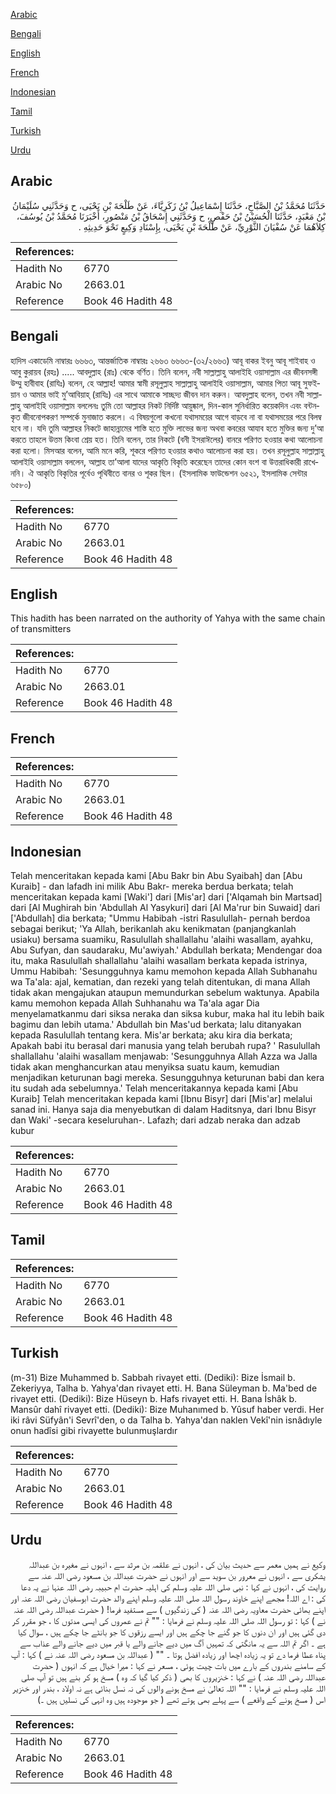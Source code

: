 [Arabic](#arabic)

[Bengali](#bengali)

[English](#english)

[French](#french)

[Indonesian](#indonesian)

[Tamil](#tamil)

[Turkish](#turkish)

[Urdu](#urdu)

## Arabic


<div dir="rtl" lang="ar" style={{fontSize:'larger',backgroundColor:'#f8f9fa',padding:20}}>
حَدَّثَنَا مُحَمَّدُ بْنُ الصَّبَّاحِ، حَدَّثَنَا إِسْمَاعِيلُ بْنُ زَكَرِيَّاءَ، عَنْ طَلْحَةَ بْنِ يَحْيَى، ح وَحَدَّثَنِي سُلَيْمَانُ بْنُ مَعْبَدٍ، حَدَّثَنَا الْحُسَيْنُ بْنُ حَفْصٍ، ح وَحَدَّثَنِي إِسْحَاقُ بْنُ مَنْصُورٍ، أَخْبَرَنَا مُحَمَّدُ بْنُ يُوسُفَ، كِلاَهُمَا عَنْ سُفْيَانَ الثَّوْرِيِّ، عَنْ طَلْحَةَ بْنِ يَحْيَى، بِإِسْنَادِ وَكِيعٍ نَحْوَ حَدِيثِهِ ‏.‏
</div>
<div style={{backgroundColor:'#f8f9fa',padding:20, marginBottom: 10}}><table> <thead> <tr> <th>References:</th> <th></th> </tr> </thead> <tbody><tr><td>Hadith No</td><td>6770</td></tr><tr><td>Arabic No</td><td>2663.01</td></tr><tr><td>Reference</td><td>Book 46 Hadith 48</td></tr></tbody></table></div>

## Bengali


<div dir="ltr" lang="bn" style={{fontSize:'larger',backgroundColor:'#f8f9fa',padding:20}}>
হাদিস একাডেমি নাম্বারঃ ৬৬৬৩, আন্তর্জাতিক নাম্বারঃ ২৬৬৩ ৬৬৬৩-(৩২/২৬৬৩) আবূ বাকর ইবনু আবূ শাইবাহ ও আবু কুরায়ব (রহঃ) ..... আবদুল্লাহ (রাঃ) থেকে বর্ণিত। তিনি বলেন, নবী সাল্লাল্লাহু আলাইহি ওয়াসাল্লাম এর জীবনসঙ্গী উম্মু হাবীবাহ (রাযিঃ) বলেন, হে আল্লাহ! আমার স্বামী রসূলুল্লাহ সাল্লাল্লাহু আলাইহি ওয়াসাল্লাম, আমার পিতা আবূ সুফইয়ান ও আমার ভাই মু’আবিয়াহ্ (রাযিঃ) এর সাথে আমাকে সাচ্ছদ্য জীবন দান করুন। আবদুল্লাহ বলেন, তখন নবী সাল্লাল্লাহু আলাইহি ওয়াসাল্লাম বললেনঃ তুমি তো আল্লাহর নিকট নির্দিষ্ট আয়ুষ্কাল, দিন-কাল সুনির্ধারিত কয়েকদিন এবং বন্টনকৃত জীবনোপকরণ সম্পর্কে মুনাজাত করলে। এ বিষয়গুলো কখনো যথাসময়ের আগে বাড়বে না বা যথাসময়ের পরে বিলম্ব হবে না। যদি তুমি আল্লাহর নিকটে জাহান্নামের শাস্তি হতে মুক্তি লাভের জন্য অথবা কবরের আযাব হতে মুক্তির জন্য দু’আ করতে তাহলে উত্তম কিংবা শ্রেয় হত। তিনি বলেন, তার নিকটে (বনী ইসরাঈলের) বানরে পরিণত হওয়ার কথা আলোচনা করা হলো। মিসআর বলেন, আমি মনে করি, শূকরে পরিণত হওয়ার কথাও আলোচনা করা হয়। তখন রসূলুল্লাহ সাল্লাল্লাহু আলাইহি ওয়াসাল্লাম বললেন, আল্লাহ তা’আলা যাদের আকৃতি বিকৃতি করেছেন তাদের কোন বংশ বা উত্তরাধিকারী রাখেননি। ঐ আকৃতি বিকৃতির পূর্বেও পৃথিবীতে বানর ও শূকর ছিল। (ইসলামিক ফাউন্ডেশন ৬৫২১, ইসলামিক সেন্টার ৬৫৮০)
</div>
<div style={{backgroundColor:'#f8f9fa',padding:20, marginBottom: 10}}><table> <thead> <tr> <th>References:</th> <th></th> </tr> </thead> <tbody><tr><td>Hadith No</td><td>6770</td></tr><tr><td>Arabic No</td><td>2663.01</td></tr><tr><td>Reference</td><td>Book 46 Hadith 48</td></tr></tbody></table></div>

## English


<div dir="ltr" lang="en" style={{fontSize:'larger',backgroundColor:'#f8f9fa',padding:20}}>
This hadith has been narrated on the authority of Yahya with the same chain of transmitters
</div>
<div style={{backgroundColor:'#f8f9fa',padding:20, marginBottom: 10}}><table> <thead> <tr> <th>References:</th> <th></th> </tr> </thead> <tbody><tr><td>Hadith No</td><td>6770</td></tr><tr><td>Arabic No</td><td>2663.01</td></tr><tr><td>Reference</td><td>Book 46 Hadith 48</td></tr></tbody></table></div>

## French


<div dir="ltr" lang="fr" style={{fontSize:'larger',backgroundColor:'#f8f9fa',padding:20}}>

</div>
<div style={{backgroundColor:'#f8f9fa',padding:20, marginBottom: 10}}><table> <thead> <tr> <th>References:</th> <th></th> </tr> </thead> <tbody><tr><td>Hadith No</td><td>6770</td></tr><tr><td>Arabic No</td><td>2663.01</td></tr><tr><td>Reference</td><td>Book 46 Hadith 48</td></tr></tbody></table></div>

## Indonesian


<div dir="ltr" lang="id" style={{fontSize:'larger',backgroundColor:'#f8f9fa',padding:20}}>
Telah menceritakan kepada kami [Abu Bakr bin Abu Syaibah] dan [Abu Kuraib] - dan lafadh ini milik Abu Bakr- mereka berdua berkata; telah menceritakan kepada kami [Waki'] dari [Mis'ar] dari ['Alqamah bin Martsad] dari [Al Mughirah bin 'Abdullah Al Yasykuri] dari [Al Ma'rur bin Suwaid] dari ['Abdullah] dia berkata; "Ummu Habibah -istri Rasulullah- pernah berdoa sebagai berikut; 'Ya Allah, berikanlah aku kenikmatan (panjangkanlah usiaku) bersama suamiku, Rasulullah shallallahu 'alaihi wasallam, ayahku, Abu Sufyan, dan saudaraku, Mu'awiyah.' Abdullah berkata; Mendengar doa itu, maka Rasulullah shallallahu 'alaihi wasallam berkata kepada istrinya, Ummu Habibah: 'Sesungguhnya kamu memohon kepada Allah Subhanahu wa Ta'ala: ajal, kematian, dan rezeki yang telah ditentukan, di mana Allah tidak akan mengajukan ataupun memundurkan sebelum waktunya. Apabila kamu memohon kepada Allah Suhhanahu wa Ta'ala agar Dia menyelamatkanmu dari siksa neraka dan siksa kubur, maka hal itu lebih baik bagimu dan lebih utama.' Abdullah bin Mas'ud berkata; lalu ditanyakan kepada Rasulullah tentang kera. Mis'ar berkata; aku kira dia berkata; Apakah babi itu berasal dari manusia yang telah berubah rupa? ' Rasulullah shallallahu 'alaihi wasallam menjawab: 'Sesungguhnya Allah Azza wa Jalla tidak akan menghancurkan atau menyiksa suatu kaum, kemudian menjadikan keturunan bagi mereka. Sesungguhnya keturunan babi dan kera itu sudah ada sebelumnya.' Telah menceritakannya kepada kami [Abu Kuraib] Telah menceritakan kepada kami [Ibnu Bisyr] dari [Mis'ar] melalui sanad ini. Hanya saja dia menyebutkan di dalam Haditsnya, dari Ibnu Bisyr dan Waki' -secara keseluruhan-. Lafazh; dari adzab neraka dan adzab kubur
</div>
<div style={{backgroundColor:'#f8f9fa',padding:20, marginBottom: 10}}><table> <thead> <tr> <th>References:</th> <th></th> </tr> </thead> <tbody><tr><td>Hadith No</td><td>6770</td></tr><tr><td>Arabic No</td><td>2663.01</td></tr><tr><td>Reference</td><td>Book 46 Hadith 48</td></tr></tbody></table></div>

## Tamil


<div dir="ltr" lang="ta" style={{fontSize:'larger',backgroundColor:'#f8f9fa',padding:20}}>

</div>
<div style={{backgroundColor:'#f8f9fa',padding:20, marginBottom: 10}}><table> <thead> <tr> <th>References:</th> <th></th> </tr> </thead> <tbody><tr><td>Hadith No</td><td>6770</td></tr><tr><td>Arabic No</td><td>2663.01</td></tr><tr><td>Reference</td><td>Book 46 Hadith 48</td></tr></tbody></table></div>

## Turkish


<div dir="ltr" lang="tr" style={{fontSize:'larger',backgroundColor:'#f8f9fa',padding:20}}>
(m-31) Bize Muhammed b. Sabbah rivayet etti. (Dediki): Bize İsmail b. Zekeriyya, Talha b. Yahya'dan rivayet etti. H. Bana Süleyman b. Ma'bed de rivayet etti. (Dediki): Bize Hüseyn b. Hafs rivayet etti. H. Bana İshâk b. Mansûr dahî rivayet etti. (Dediki): Bize Muhanımed b. Yûsuf haber verdi. Her iki râvi Süfyân'i Sevrî'den, o da Talha b. Yahya'dan naklen Vekî'nin isnâdıyle onun hadîsi gibi rivayette bulunmuşlardır
</div>
<div style={{backgroundColor:'#f8f9fa',padding:20, marginBottom: 10}}><table> <thead> <tr> <th>References:</th> <th></th> </tr> </thead> <tbody><tr><td>Hadith No</td><td>6770</td></tr><tr><td>Arabic No</td><td>2663.01</td></tr><tr><td>Reference</td><td>Book 46 Hadith 48</td></tr></tbody></table></div>

## Urdu


<div dir="rtl" lang="ur" style={{fontSize:'larger',backgroundColor:'#f8f9fa',padding:20}}>
وکیع نے ہمیں معمر سے حدیث بیان کی ، انہوں نے علقمہ بن مرثد سے ، انہوں نے مغیرہ بن عبداللہ یشکری سے ، انہوں نے معرور بن سوید سے اور انہوں نے حضرت عبداللہ بن مسعود رضی اللہ عنہ سے روایت کی ، انہوں نے کہا : نبی صلی اللہ علیہ وسلم کی اہلیہ حضرت ام حبیبہ رضی اللہ عنہا نے یہ دعا کی : اے اللہ! مجھے اپنے خاوند رسول اللہ صلی اللہ علیہ وسلم اپنے والد حضرت ابوسفیان رضی اللہ عنہ اور اپنے بھائی حضرت معاویہ رضی اللہ عنہ ( کی زندگیوں ) سے مستفید فرما! ( حضرت عبداللہ رضی اللہ عنہ نے ) کہا : تو رسول اللہ صلی اللہ علیہ وسلم نے فرمایا : "" تم نے عمروں کی ایسی مدتوں کا ، جو مقرر کر دی گئی ہیں اور ان دنوں کا جو گنے جا چکے ہیں اور ایسے رزقوں کا جو بانٹے جا چکے ہیں ، سوال کیا ہے ۔ اگر تم اللہ سے یہ مانگتی کہ تمہیں آگ میں دیے جانے والے یا قبر میں دیے جانے والے عذاب سے پناہ عطا فرما دے تو یہ زیادہ اچھا اور زیادہ افضل ہوتا ۔ "" ( عبداللہ بن مسعود رضی اللہ عنہ نے ) کہا : آپ کے سامنے بندروں کے بارے میں بات چیت ہوئی ، مسعر نے کہا : میرا خیال ہے کہ انہوں ( حضرت عبداللہ رضی اللہ عنہ ) نے کہا : خنزیروں کا بھی ( ذکر کیا گیا کہ وہ ) مسخ ہو کر بنے ہیں تو آپ صلی اللہ علیہ وسلم نے فرمایا : "" اللہ تعالیٰ نے مسخ ہونے والوں کی نہ نسل بنائی ہے نہ اولاد ، بندر اور خنزیر اس ( مسخ ہونے کے واقعے ) سے پہلے بھی ہوتے تھے ( جو موجودہ ہیں وہ انہی کی نسلیں ہیں ۔)
</div>
<div style={{backgroundColor:'#f8f9fa',padding:20, marginBottom: 10}}><table> <thead> <tr> <th>References:</th> <th></th> </tr> </thead> <tbody><tr><td>Hadith No</td><td>6770</td></tr><tr><td>Arabic No</td><td>2663.01</td></tr><tr><td>Reference</td><td>Book 46 Hadith 48</td></tr></tbody></table></div>